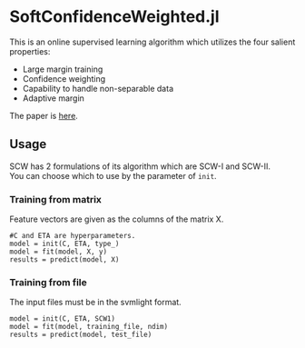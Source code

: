 # SoftConfidenceWeighted.jl
This is an online supervised learning algorithm which utilizes the four salient properties:

* Large margin training
* Confidence weighting
* Capability to handle non-separable data
* Adaptive margin

The paper is [here](http://arxiv.org/pdf/1206.4612v1.pdf).

## Usage
SCW has 2 formulations of its algorithm which are SCW-I and SCW-II.  
You can choose which to use by the parameter of `init`.  

### Training from matrix
Feature vectors are given as the columns of the matrix X.

```
#C and ETA are hyperparameters.
model = init(C, ETA, type_)
model = fit(model, X, y)
results = predict(model, X)
```

### Training from file
The input files must be in the svmlight format.

```
model = init(C, ETA, SCW1)
model = fit(model, training_file, ndim)
results = predict(model, test_file)
```
